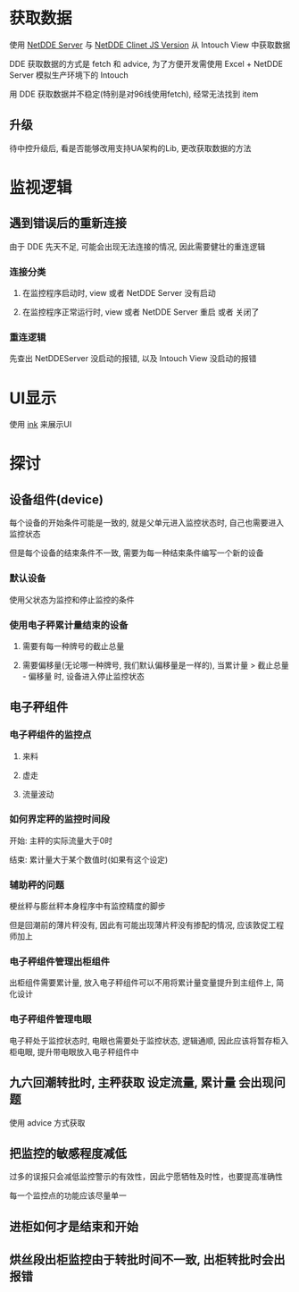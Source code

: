 # 获取数据
使用 [NetDDE Server](https://github.com/chrisoldwood/NetDDE) 与 [NetDDE Clinet JS Version](https://github.com/st-one-io/netdde) 从 Intouch View 中获取数据

DDE 获取数据的方式是 fetch 和 advice, 为了方便开发需使用 Excel + NetDDE Server 模拟生产环境下的 Intouch

用 DDE 获取数据并不稳定(特别是对96线使用fetch), 经常无法找到 item 

## 升级

待中控升级后, 看是否能够改用支持UA架构的Lib, 更改获取数据的方法

# 监视逻辑


## 遇到错误后的重新连接

由于 DDE 先天不足, 可能会出现无法连接的情况, 因此需要健壮的重连逻辑

### 连接分类

1. 在监控程序启动时, view 或者 NetDDE Server 没有启动

2. 在监控程序正常运行时, view 或者 NetDDE Server 重启 或者 关闭了 

### 重连逻辑

先查出 NetDDEServer 没启动的报错, 以及 Intouch View 没启动的报错 

# UI显示

使用 [ink](https://github.com/vadimdemedes/ink) 来展示UI

# 探讨

## 设备组件(device)

每个设备的开始条件可能是一致的, 就是父单元进入监控状态时, 自己也需要进入监控状态

但是每个设备的结束条件不一致, 需要为每一种结束条件编写一个新的设备

### 默认设备

使用父状态为监控和停止监控的条件

### 使用电子秤累计量结束的设备

1. 需要有每一种牌号的截止总量

2. 需要偏移量(无论哪一种牌号, 我们默认偏移量是一样的), 当累计量 > 截止总量 - 偏移量 时, 设备进入停止监控状态

## 电子秤组件

### 电子秤组件的监控点

1. 来料

2. 虚走

3. 流量波动


### 如何界定秤的监控时间段

开始: 主秤的实际流量大于0时

结束: 累计量大于某个数值时(如果有这个设定)

### 辅助秤的问题

梗丝秤与膨丝秤本身程序中有监控精度的脚步

但是回潮前的薄片秤没有, 因此有可能出现薄片秤没有掺配的情况, 应该敦促工程师加上


### 电子秤组件管理出柜组件

出柜组件需要累计量, 放入电子秤组件可以不用将累计量变量提升到主组件上, 简化设计

### 电子秤组件管理电眼

电子秤处于监控状态时, 电眼也需要处于监控状态, 逻辑通顺, 因此应该将暂存柜入柜电眼, 提升带电眼放入电子秤组件中


## 九六回潮转批时, 主秤获取 设定流量, 累计量 会出现问题

使用 advice 方式获取


## 把监控的敏感程度减低

过多的误报只会减低监控警示的有效性，因此宁愿牺牲及时性，也要提高准确性

每一个监控点的功能应该尽量单一

## 进柜如何才是结束和开始


## 烘丝段出柜监控由于转批时间不一致, 出柜转批时会出报错

